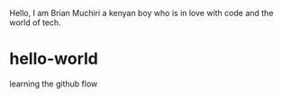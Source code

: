 Hello, I am Brian Muchiri a kenyan boy who is in love with code and the world of tech.
# hello-world
learning the github flow
